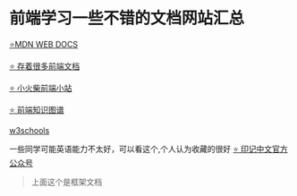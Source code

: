 # 前端学习一些不错的文档网站汇总
[⭐MDN WEB DOCS](https://developer.mozilla.org/zh-CN/)

[⭐ 存着很多前端文档](https://github.com/tsejx)

[⭐ 小火柴前端小站](https://www.xiaohuochai.cc/)

[⭐ 前端知识图谱](https://f2e.tech/?spm=a21iq3.home.0.0.33632764LDFLoU)

[w3schools](https://www.w3schools.com/html/)

一些同学可能英语能力不太好，可以看这个,个人认为收藏的很好
[⭐ 印记中文官方公众号](https://docschina.org/)
> 上面这个是框架文档